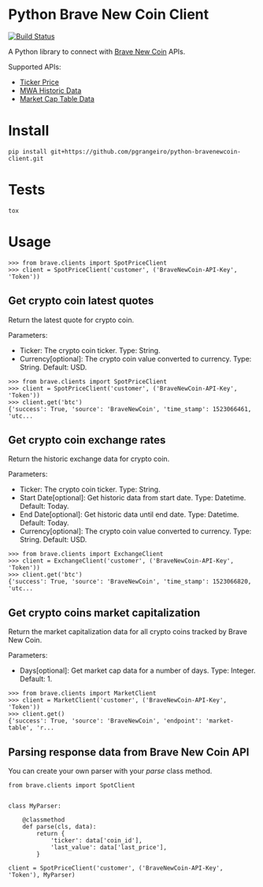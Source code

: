 # Python Brave New Coin Client
[![Build Status](https://travis-ci.org/pgrangeiro/python-bravenewcoin-client.svg?branch=master)](https://travis-ci.org/pgrangeiro/python-bravenewcoin-client)

A Python library to connect with [Brave New Coin](https://bravenewcoin.com) APIs.

Supported APIs:
- [Ticker Price](https://market.mashape.com/bravenewcoin/digital-currency-tickers#ticker)
- [MWA Historic Data](https://market.mashape.com/BraveNewCoin/digital-currency-ex-rates#mwa-historic-exchange-rates)
- [Market Cap Table Data](https://bravenewcoin.com/market-cap/)


# Install
```
pip install git+https://github.com/pgrangeiro/python-bravenewcoin-client.git
```


# Tests
```
tox
```


# Usage

```
>>> from brave.clients import SpotPriceClient
>>> client = SpotPriceClient('customer', ('BraveNewCoin-API-Key', 'Token'))
```

## Get crypto coin latest quotes

Return the latest quote for crypto coin.

Parameters:
- Ticker: The crypto coin ticker. Type: String.
- Currency[optional]: The crypto coin value converted to currency. Type: String. Default: USD.

```
>>> from brave.clients import SpotPriceClient
>>> client = SpotPriceClient('customer', ('BraveNewCoin-API-Key', 'Token'))
>>> client.get('btc')
{'success': True, 'source': 'BraveNewCoin', 'time_stamp': 1523066461, 'utc...
```

## Get crypto coin exchange rates

Return the historic exchange data for crypto coin.

Parameters:
- Ticker: The crypto coin ticker. Type: String.
- Start Date[optional]: Get historic data from start date. Type: Datetime. Default: Today.
- End Date[optional]: Get historic data until end date. Type: Datetime. Default: Today.
- Currency[optional]: The crypto coin value converted to currency. Type: String. Default: USD.

```
>>> from brave.clients import ExchangeClient
>>> client = ExchangeClient('customer', ('BraveNewCoin-API-Key', 'Token'))
>>> client.get('btc')
{'success': True, 'source': 'BraveNewCoin', 'time_stamp': 1523066820, 'utc...
```

## Get crypto coins market capitalization

Return the market capitalization data for all crypto coins tracked by Brave New Coin.

Parameters:
- Days[optional]: Get market cap data for a number of days. Type: Integer. Default: 1.

```
>>> from brave.clients import MarketClient
>>> client = MarketClient('customer', ('BraveNewCoin-API-Key', 'Token'))
>>> client.get()
{'success': True, 'source': 'BraveNewCoin', 'endpoint': 'market-table', 'r...
```

## Parsing response data from Brave New Coin API

You can create your own parser with your _parse_ class method.

```
from brave.clients import SpotClient


class MyParser:

    @classmethod
    def parse(cls, data):
        return {
            'ticker': data['coin_id'],
            'last_value': data['last_price'],
        }

client = SpotPriceClient('customer', ('BraveNewCoin-API-Key', 'Token'), MyParser)

```
